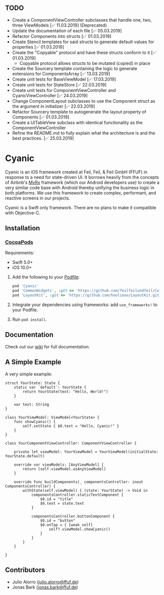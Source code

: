 ## TODO
- Create a ComponentViewController subclasses that handle one, two, three ViewModels [✅ 11.03.2019] (Deprecated)
- Update the documentation of each file [✅  05.03.2019]
- Refactor Components into structs [✅ 01.03.2019]
- Create Stencil templates for said structs to generate default values for properties [✅ 01.03.2019]
- Create the "Copyable" protocol and have these structs conform to it [✅ 01.03.2019]
    - Copyable protocol allows structs to be mutated (copied) in place
- Create the Sourcery template containing the logic to generate extensions for ComponentsArray [✅ 13.03.2019]
- Create unit tests for BaseViewModel [✅ 17.03.2019]
- Create unit tests for StateStore [✅ 22.03.2019]
- Create unit tests for ComponentViewController and CyanicViewController [✅ 24.03.2019]
- Change ComponentLayout subclasses to use the Component struct as the argument in initializer [✅ 22.03.2019]
- Refactor Sourcery template to autogenerate the layout property of Components [✅ 01.03.2019]
- Create a UITableView subclass with identical functionality as the ComponentViewController
- Refine the README.md to fully explain what the architecture is and the best practices. [✅ 25.03.2019]

# Cyanic

Cyanic is an iOS framework created at Feil, Feil, & Feil GmbH (FFUF) in response to a need for state-driven UI. It borrows heavily
from the concepts of Airbnb's [MvRx](https://github.com/airbnb/MvRx) framework (which our Android developers use) to create a very similar
code base with Android thereby unifying the business logic in both platforms. We use this framework to create complex, performant, and reactive
screens in our projects.

Cyanic is a Swift only framework. There are no plans to make it compatible with Objective-C.

## Installation
### [CocoaPods](http://cocoapods.org/)

Requirements:
* Swift 5.0+
* iOS 10.0+

1. Add the following to your [Podfile](http://guides.cocoapods.org/using/the-podfile.html):
    ```rb
    pod 'Cyanic'
    pod 'CommonWidgets', :git => 'https://github.com/feilfeilundfeil/CommonWidgets.git'
    pod 'LayoutKit', :git => 'https://github.com/hooliooo/LayoutKit.git'
    ```

2. Integrate your dependencies using frameworks: add `use_frameworks!` to your Podfile. 
3. Run `pod install`.

## Documentation

Check out our [wiki](https://github.com/feilfeilundfeil/Cyanic/wiki) for full documentation. 

## A Simple Example

A very simple example:

```
struct YourState: State {
    static var `default`: YourState { 
        return YourState(text: "Hello, World!") 
    } 

    var text: String 
}

class YourViewModel: ViewModel<YourState> {
    func showCyanic() {
        self.setState { $0.text = "Hello, Cyanic!" }
    }
}

class YourComponentViewController: ComponentViewController {
    
    private let viewModel: YourViewModel = YourViewModel(initialState: YourState.default)
    
    override var viewModels: [AnyViewModel] {
        return [self.viewModel.asAnyViewModel]
    }
    
    override func buildComponents(_ componentsController: inout ComponentsController) {
        withState(self.viewModel) { (state: YourState) -> Void in
            componentsController.staticTextComponent {
                $0.id = "title"
                $0.text = state.text
            }
            
            componentsController.buttonComponent {
                $0.id = "button"
                $0.onTap = { [weak self]
                    self?.viewModel.showCyanic()
                }
            }
        }
    }
    
}
```

## Contributors

* Julio Alorro (julio.alorro@ffuf.de)
* Jonas Bark (jonas.bark@ffuf.de)
